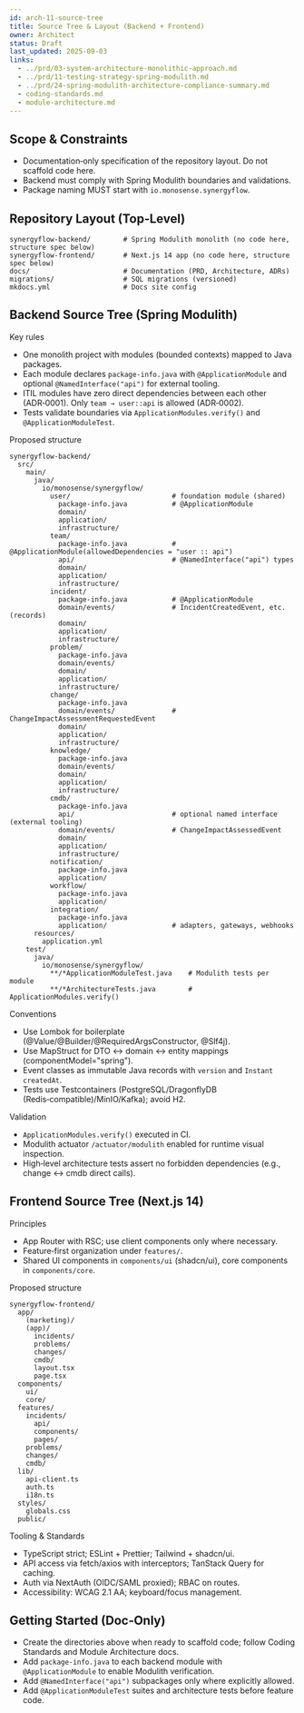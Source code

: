 ```yaml
---
id: arch-11-source-tree
title: Source Tree & Layout (Backend + Frontend)
owner: Architect
status: Draft
last_updated: 2025-09-03
links:
  - ../prd/03-system-architecture-monolithic-approach.md
  - ../prd/11-testing-strategy-spring-modulith.md
  - ../prd/24-spring-modulith-architecture-compliance-summary.md
  - coding-standards.md
  - module-architecture.md
---
```


## Scope & Constraints

- Documentation‑only specification of the repository layout. Do not scaffold code here.
- Backend must comply with Spring Modulith boundaries and validations.
- Package naming MUST start with `io.monosense.synergyflow`.

## Repository Layout (Top‑Level)

```text
synergyflow-backend/        # Spring Modulith monolith (no code here, structure spec below)
synergyflow-frontend/       # Next.js 14 app (no code here, structure spec below)
docs/                       # Documentation (PRD, Architecture, ADRs)
migrations/                 # SQL migrations (versioned)
mkdocs.yml                  # Docs site config
```

## Backend Source Tree (Spring Modulith)

Key rules

- One monolith project with modules (bounded contexts) mapped to Java packages.
- Each module declares `package-info.java` with `@ApplicationModule` and optional `@NamedInterface("api")` for external tooling.
- ITIL modules have zero direct dependencies between each other (ADR‑0001). Only `team → user::api` is allowed (ADR‑0002).
- Tests validate boundaries via `ApplicationModules.verify()` and `@ApplicationModuleTest`.

Proposed structure

```text
synergyflow-backend/
  src/
    main/
      java/
        io/monosense/synergyflow/
          user/                         # foundation module (shared)
            package-info.java           # @ApplicationModule
            domain/
            application/
            infrastructure/
          team/
            package-info.java           # @ApplicationModule(allowedDependencies = "user :: api")
            api/                        # @NamedInterface("api") types
            domain/
            application/
            infrastructure/
          incident/
            package-info.java           # @ApplicationModule
            domain/events/              # IncidentCreatedEvent, etc. (records)
            domain/
            application/
            infrastructure/
          problem/
            package-info.java
            domain/events/
            domain/
            application/
            infrastructure/
          change/
            package-info.java
            domain/events/              # ChangeImpactAssessmentRequestedEvent
            domain/
            application/
            infrastructure/
          knowledge/
            package-info.java
            domain/events/
            domain/
            application/
            infrastructure/
          cmdb/
            package-info.java
            api/                        # optional named interface (external tooling)
            domain/events/              # ChangeImpactAssessedEvent
            domain/
            application/
            infrastructure/
          notification/
            package-info.java
            application/
          workflow/
            package-info.java
            application/
          integration/
            package-info.java
            application/                # adapters, gateways, webhooks
      resources/
        application.yml
    test/
      java/
        io/monosense/synergyflow/
          **/*ApplicationModuleTest.java    # Modulith tests per module
          **/*ArchitectureTests.java        # ApplicationModules.verify()
```

Conventions

- Use Lombok for boilerplate (@Value/@Builder/@RequiredArgsConstructor, @Slf4j).
- Use MapStruct for DTO ↔ domain ↔ entity mappings (componentModel="spring").
- Event classes as immutable Java records with `version` and `Instant createdAt`.
- Tests use Testcontainers (PostgreSQL/DragonflyDB (Redis‑compatible)/MinIO/Kafka); avoid H2.

Validation

- `ApplicationModules.verify()` executed in CI.
- Modulith actuator `/actuator/modulith` enabled for runtime visual inspection.
- High‑level architecture tests assert no forbidden dependencies (e.g., change ↔ cmdb direct calls).

## Frontend Source Tree (Next.js 14)

Principles

- App Router with RSC; use client components only where necessary.
- Feature‑first organization under `features/`.
- Shared UI components in `components/ui` (shadcn/ui), core components in `components/core`.

Proposed structure

```text
synergyflow-frontend/
  app/
    (marketing)/
    (app)/
      incidents/
      problems/
      changes/
      cmdb/
      layout.tsx
      page.tsx
  components/
    ui/
    core/
  features/
    incidents/
      api/
      components/
      pages/
    problems/
    changes/
    cmdb/
  lib/
    api-client.ts
    auth.ts
    i18n.ts
  styles/
    globals.css
  public/
```

Tooling & Standards

- TypeScript strict; ESLint + Prettier; Tailwind + shadcn/ui.
- API access via fetch/axios with interceptors; TanStack Query for caching.
- Auth via NextAuth (OIDC/SAML proxied); RBAC on routes.
- Accessibility: WCAG 2.1 AA; keyboard/focus management.

## Getting Started (Doc‑Only)

- Create the directories above when ready to scaffold code; follow Coding Standards and Module Architecture docs.
- Add `package-info.java` to each backend module with `@ApplicationModule` to enable Modulith verification.
- Add `@NamedInterface("api")` subpackages only where explicitly allowed.
- Add `@ApplicationModuleTest` suites and architecture tests before feature code.

